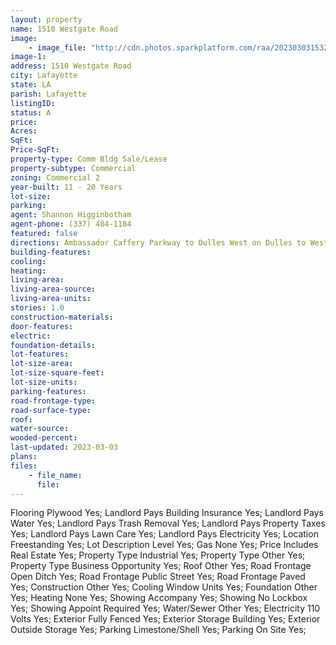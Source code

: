 ```yaml
---
layout: property
name: 1510 Westgate Road
image:
    - image_file: "http://cdn.photos.sparkplatform.com/raa/20230303153257291532000000.jpg"
image-1:
address: 1510 Westgate Road
city: Lafayette
state: LA
parish: Lafayette
listingID: 
status: A
price: 
Acres: 
SqFt: 
Price-SqFt: 
property-type: Comm Bldg Sale/Lease
property-subtype: Commercial
zoning: Commercial 2
year-built: 11 - 20 Years
lot-size: 
parking: 
agent: Shannon Higginbotham
agent-phone: (337) 484-1184
featured: false
directions: Ambassador Caffery Parkway to Dulles West on Dulles to Westgate go north on Westgate - property on the left.
building-features: 
cooling: 
heating: 
living-area: 
living-area-source: 
living-area-units: 
stories: 1.0
construction-materials: 
door-features: 
electric: 
foundation-details: 
lot-features: 
lot-size-area: 
lot-size-square-feet: 
lot-size-units: 
parking-features: 
road-frontage-type: 
road-surface-type: 
roof: 
water-source: 
wooded-percent: 
last-updated: 2023-03-03
plans: 
files:
    - file_name:
      file:
---
```

Flooring	Plywood	Yes;
Landlord Pays	Building Insurance	Yes;
Landlord Pays	Water	Yes;
Landlord Pays	Trash Removal	Yes;
Landlord Pays	Property Taxes	Yes;
Landlord Pays	Lawn Care	Yes;
Landlord Pays	Electricity	Yes;
Location	Freestanding	Yes;
Lot Description	Level	Yes;
Gas	None	Yes;
Price Includes	Real Estate	Yes;
Property Type	Industrial	Yes;
Property Type	Other	Yes;
Property Type	Business Opportunity	Yes;
Roof	Other	Yes;
Road Frontage	Open Ditch	Yes;
Road Frontage	Public Street	Yes;
Road Frontage	Paved	Yes;
Construction	Other	Yes;
Cooling	Window Units	Yes;
Foundation	Other	Yes;
Heating	None	Yes;
Showing	Accompany	Yes;
Showing	No Lockbox	Yes;
Showing	Appoint Required	Yes;
Water/Sewer	Other	Yes;
Electricity	110 Volts	Yes;
Exterior	Fully Fenced	Yes;
Exterior	Storage Building	Yes;
Exterior	Outside Storage	Yes;
Parking	Limestone/Shell	Yes;
Parking	On Site	Yes;

